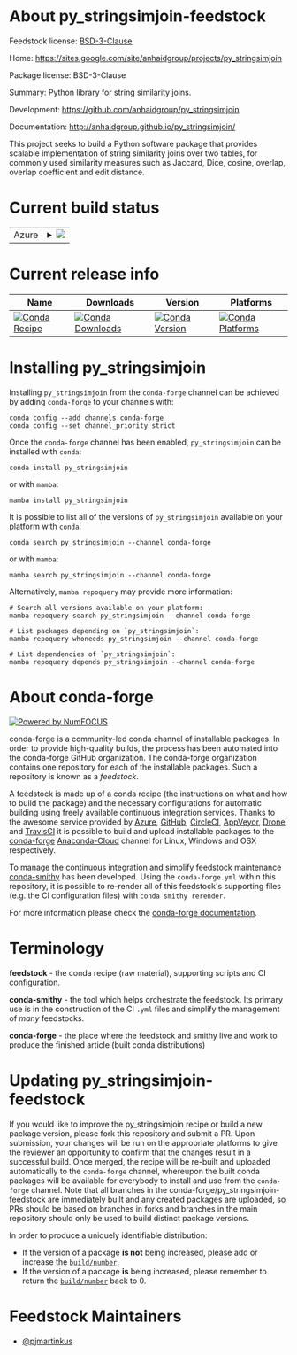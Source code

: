 About py_stringsimjoin-feedstock
================================

Feedstock license: [BSD-3-Clause](https://github.com/conda-forge/py_stringsimjoin-feedstock/blob/main/LICENSE.txt)

Home: https://sites.google.com/site/anhaidgroup/projects/py_stringsimjoin

Package license: BSD-3-Clause

Summary: Python library for string similarity joins.

Development: https://github.com/anhaidgroup/py_stringsimjoin

Documentation: http://anhaidgroup.github.io/py_stringsimjoin/

This project seeks to build a Python software package that provides
scalable implementation of string similarity joins over two tables,
for commonly used similarity measures such as Jaccard, Dice, cosine,
overlap, overlap coefficient and edit distance.


Current build status
====================


<table>
    
  <tr>
    <td>Azure</td>
    <td>
      <details>
        <summary>
          <a href="https://dev.azure.com/conda-forge/feedstock-builds/_build/latest?definitionId=3195&branchName=main">
            <img src="https://dev.azure.com/conda-forge/feedstock-builds/_apis/build/status/py_stringsimjoin-feedstock?branchName=main">
          </a>
        </summary>
        <table>
          <thead><tr><th>Variant</th><th>Status</th></tr></thead>
          <tbody><tr>
              <td>linux_64_python3.10.____cpython</td>
              <td>
                <a href="https://dev.azure.com/conda-forge/feedstock-builds/_build/latest?definitionId=3195&branchName=main">
                  <img src="https://dev.azure.com/conda-forge/feedstock-builds/_apis/build/status/py_stringsimjoin-feedstock?branchName=main&jobName=linux&configuration=linux%20linux_64_python3.10.____cpython" alt="variant">
                </a>
              </td>
            </tr><tr>
              <td>linux_64_python3.8.____cpython</td>
              <td>
                <a href="https://dev.azure.com/conda-forge/feedstock-builds/_build/latest?definitionId=3195&branchName=main">
                  <img src="https://dev.azure.com/conda-forge/feedstock-builds/_apis/build/status/py_stringsimjoin-feedstock?branchName=main&jobName=linux&configuration=linux%20linux_64_python3.8.____cpython" alt="variant">
                </a>
              </td>
            </tr><tr>
              <td>linux_64_python3.9.____cpython</td>
              <td>
                <a href="https://dev.azure.com/conda-forge/feedstock-builds/_build/latest?definitionId=3195&branchName=main">
                  <img src="https://dev.azure.com/conda-forge/feedstock-builds/_apis/build/status/py_stringsimjoin-feedstock?branchName=main&jobName=linux&configuration=linux%20linux_64_python3.9.____cpython" alt="variant">
                </a>
              </td>
            </tr><tr>
              <td>osx_64_python3.10.____cpython</td>
              <td>
                <a href="https://dev.azure.com/conda-forge/feedstock-builds/_build/latest?definitionId=3195&branchName=main">
                  <img src="https://dev.azure.com/conda-forge/feedstock-builds/_apis/build/status/py_stringsimjoin-feedstock?branchName=main&jobName=osx&configuration=osx%20osx_64_python3.10.____cpython" alt="variant">
                </a>
              </td>
            </tr><tr>
              <td>osx_64_python3.8.____cpython</td>
              <td>
                <a href="https://dev.azure.com/conda-forge/feedstock-builds/_build/latest?definitionId=3195&branchName=main">
                  <img src="https://dev.azure.com/conda-forge/feedstock-builds/_apis/build/status/py_stringsimjoin-feedstock?branchName=main&jobName=osx&configuration=osx%20osx_64_python3.8.____cpython" alt="variant">
                </a>
              </td>
            </tr><tr>
              <td>osx_64_python3.9.____cpython</td>
              <td>
                <a href="https://dev.azure.com/conda-forge/feedstock-builds/_build/latest?definitionId=3195&branchName=main">
                  <img src="https://dev.azure.com/conda-forge/feedstock-builds/_apis/build/status/py_stringsimjoin-feedstock?branchName=main&jobName=osx&configuration=osx%20osx_64_python3.9.____cpython" alt="variant">
                </a>
              </td>
            </tr><tr>
              <td>win_64_python3.10.____cpython</td>
              <td>
                <a href="https://dev.azure.com/conda-forge/feedstock-builds/_build/latest?definitionId=3195&branchName=main">
                  <img src="https://dev.azure.com/conda-forge/feedstock-builds/_apis/build/status/py_stringsimjoin-feedstock?branchName=main&jobName=win&configuration=win%20win_64_python3.10.____cpython" alt="variant">
                </a>
              </td>
            </tr><tr>
              <td>win_64_python3.8.____cpython</td>
              <td>
                <a href="https://dev.azure.com/conda-forge/feedstock-builds/_build/latest?definitionId=3195&branchName=main">
                  <img src="https://dev.azure.com/conda-forge/feedstock-builds/_apis/build/status/py_stringsimjoin-feedstock?branchName=main&jobName=win&configuration=win%20win_64_python3.8.____cpython" alt="variant">
                </a>
              </td>
            </tr><tr>
              <td>win_64_python3.9.____cpython</td>
              <td>
                <a href="https://dev.azure.com/conda-forge/feedstock-builds/_build/latest?definitionId=3195&branchName=main">
                  <img src="https://dev.azure.com/conda-forge/feedstock-builds/_apis/build/status/py_stringsimjoin-feedstock?branchName=main&jobName=win&configuration=win%20win_64_python3.9.____cpython" alt="variant">
                </a>
              </td>
            </tr>
          </tbody>
        </table>
      </details>
    </td>
  </tr>
</table>

Current release info
====================

| Name | Downloads | Version | Platforms |
| --- | --- | --- | --- |
| [![Conda Recipe](https://img.shields.io/badge/recipe-py_stringsimjoin-green.svg)](https://anaconda.org/conda-forge/py_stringsimjoin) | [![Conda Downloads](https://img.shields.io/conda/dn/conda-forge/py_stringsimjoin.svg)](https://anaconda.org/conda-forge/py_stringsimjoin) | [![Conda Version](https://img.shields.io/conda/vn/conda-forge/py_stringsimjoin.svg)](https://anaconda.org/conda-forge/py_stringsimjoin) | [![Conda Platforms](https://img.shields.io/conda/pn/conda-forge/py_stringsimjoin.svg)](https://anaconda.org/conda-forge/py_stringsimjoin) |

Installing py_stringsimjoin
===========================

Installing `py_stringsimjoin` from the `conda-forge` channel can be achieved by adding `conda-forge` to your channels with:

```
conda config --add channels conda-forge
conda config --set channel_priority strict
```

Once the `conda-forge` channel has been enabled, `py_stringsimjoin` can be installed with `conda`:

```
conda install py_stringsimjoin
```

or with `mamba`:

```
mamba install py_stringsimjoin
```

It is possible to list all of the versions of `py_stringsimjoin` available on your platform with `conda`:

```
conda search py_stringsimjoin --channel conda-forge
```

or with `mamba`:

```
mamba search py_stringsimjoin --channel conda-forge
```

Alternatively, `mamba repoquery` may provide more information:

```
# Search all versions available on your platform:
mamba repoquery search py_stringsimjoin --channel conda-forge

# List packages depending on `py_stringsimjoin`:
mamba repoquery whoneeds py_stringsimjoin --channel conda-forge

# List dependencies of `py_stringsimjoin`:
mamba repoquery depends py_stringsimjoin --channel conda-forge
```


About conda-forge
=================

[![Powered by
NumFOCUS](https://img.shields.io/badge/powered%20by-NumFOCUS-orange.svg?style=flat&colorA=E1523D&colorB=007D8A)](https://numfocus.org)

conda-forge is a community-led conda channel of installable packages.
In order to provide high-quality builds, the process has been automated into the
conda-forge GitHub organization. The conda-forge organization contains one repository
for each of the installable packages. Such a repository is known as a *feedstock*.

A feedstock is made up of a conda recipe (the instructions on what and how to build
the package) and the necessary configurations for automatic building using freely
available continuous integration services. Thanks to the awesome service provided by
[Azure](https://azure.microsoft.com/en-us/services/devops/), [GitHub](https://github.com/),
[CircleCI](https://circleci.com/), [AppVeyor](https://www.appveyor.com/),
[Drone](https://cloud.drone.io/welcome), and [TravisCI](https://travis-ci.com/)
it is possible to build and upload installable packages to the
[conda-forge](https://anaconda.org/conda-forge) [Anaconda-Cloud](https://anaconda.org/)
channel for Linux, Windows and OSX respectively.

To manage the continuous integration and simplify feedstock maintenance
[conda-smithy](https://github.com/conda-forge/conda-smithy) has been developed.
Using the ``conda-forge.yml`` within this repository, it is possible to re-render all of
this feedstock's supporting files (e.g. the CI configuration files) with ``conda smithy rerender``.

For more information please check the [conda-forge documentation](https://conda-forge.org/docs/).

Terminology
===========

**feedstock** - the conda recipe (raw material), supporting scripts and CI configuration.

**conda-smithy** - the tool which helps orchestrate the feedstock.
                   Its primary use is in the construction of the CI ``.yml`` files
                   and simplify the management of *many* feedstocks.

**conda-forge** - the place where the feedstock and smithy live and work to
                  produce the finished article (built conda distributions)


Updating py_stringsimjoin-feedstock
===================================

If you would like to improve the py_stringsimjoin recipe or build a new
package version, please fork this repository and submit a PR. Upon submission,
your changes will be run on the appropriate platforms to give the reviewer an
opportunity to confirm that the changes result in a successful build. Once
merged, the recipe will be re-built and uploaded automatically to the
`conda-forge` channel, whereupon the built conda packages will be available for
everybody to install and use from the `conda-forge` channel.
Note that all branches in the conda-forge/py_stringsimjoin-feedstock are
immediately built and any created packages are uploaded, so PRs should be based
on branches in forks and branches in the main repository should only be used to
build distinct package versions.

In order to produce a uniquely identifiable distribution:
 * If the version of a package **is not** being increased, please add or increase
   the [``build/number``](https://docs.conda.io/projects/conda-build/en/latest/resources/define-metadata.html#build-number-and-string).
 * If the version of a package **is** being increased, please remember to return
   the [``build/number``](https://docs.conda.io/projects/conda-build/en/latest/resources/define-metadata.html#build-number-and-string)
   back to 0.

Feedstock Maintainers
=====================

* [@pjmartinkus](https://github.com/pjmartinkus/)

